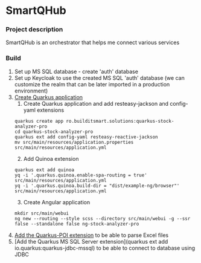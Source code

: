 # SmartQHub

### Project description

SmartQHub is an orchestrator that helps me connect various services

### Build

1. Set up MS SQL database - create 'auth' database
2. Set up Keycloak to use the created MS SQL 'auth' database (we can customize the realm that can be later imported in a
   production environment)
3. [Create Quarkus application](https://stephennimmo.com/2023/12/01/full-stack-development-quarkus-and-angular-with-quinoa/)
    1. Create Quarkus application and add resteasy-jackson and config-yaml extensions
   ```shell
   quarkus create app ro.builditsmart.solutions:quarkus-stock-analyzer-pro
   cd quarkus-stock-analyzer-pro
   quarkus ext add config-yaml resteasy-reactive-jackson
   mv src/main/resources/application.properties src/main/resources/application.yml
   ```
    2. Add Quinoa extension
   ```shell
   quarkus ext add quinoa
   yq -i '.quarkus.quinoa.enable-spa-routing = true' src/main/resources/application.yml
   yq -i '.quarkus.quinoa.build-dir = "dist/example-ng/browser"' src/main/resources/application.yml
   
   ```
    3. Create Angular application
   ```shell
   mkdir src/main/webui
   ng new --routing --style scss --directory src/main/webui -g --ssr false --standalone false ng-stock-analyzer-pro
   ```
4. [Add the Quarkus-POI extension](https://quarkus.io/extensions/io.quarkiverse.poi/quarkus-poi/) to be able to parse
   Excel files
5. [Add the Quarkus MS SQL Server extension](quarkus ext add io.quarkus:quarkus-jdbc-mssql) to be able to connect to
   database using JDBC